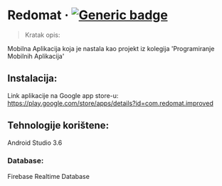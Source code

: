 # Redomat &middot; [![Generic badge](https://img.shields.io/badge/Version-2.2-blue.svg)](https://shields.io/)  
> Kratak opis:

Mobilna Aplikacija koja je nastala kao projekt iz kolegija 'Programiranje Mobilnih Aplikacija'
## Instalacija:

Link aplikacije na Google app store-u: https://play.google.com/store/apps/details?id=com.redomat.improved

## Tehnologije korištene:

Android Studio 3.6

### Database:
Firebase Realtime Database

